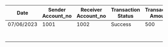 |   Date	| Sender Account_no| Receiver Account_no	| Transaction Status| Transaction Amount|
|---	|---	|---	|---	|--- |
|  07/06/2023 	|   1001	|  1002 	| Success  	|  500  |
|   	|   	|   	|   	|
|   	|   	|   	|   	|
|   	|   	|   	|   	|
|   	|   	|   	|   	|
|   	|   	|   	|   	|
|   	|   	|   	|   	|
|   	|   	|   	|   	|
